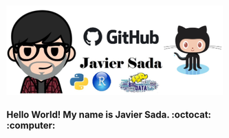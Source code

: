 ![alt text](https://github.com/JavierSada/JavierSada/blob/main/pics/JS12.jpg)

<h2 align="left">Hello World! My name is Javier Sada. :octocat: :computer:</h2> 

<!--
**JavierSada/JavierSada** is a ✨ _special_ ✨ repository because its `README.md` (this file) appears on your GitHub profile.

Here are some ideas to get you started:

- 🔭 I’m currently working on ...
- 🌱 I’m currently learning ...
- 👯 I’m looking to collaborate on ...
- 🤔 I’m looking for help with ...
- 💬 Ask me about ...
- 📫 How to reach me: ...
- 😄 Pronouns: ...
- ⚡ Fun fact: ...
-->



